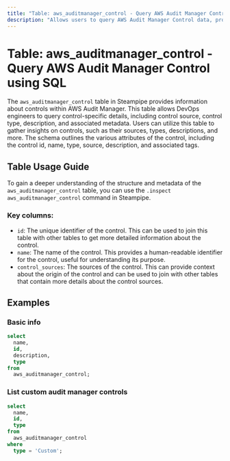 ```yaml
---
title: "Table: aws_auditmanager_control - Query AWS Audit Manager Control using SQL"
description: "Allows users to query AWS Audit Manager Control data, providing information about controls within AWS Audit Manager. This table enables users to access detailed information about controls, such as control source, control type, description, and associated metadata."
---
```


# Table: aws_auditmanager_control - Query AWS Audit Manager Control using SQL

The `aws_auditmanager_control` table in Steampipe provides information about controls within AWS Audit Manager. This table allows DevOps engineers to query control-specific details, including control source, control type, description, and associated metadata. Users can utilize this table to gather insights on controls, such as their sources, types, descriptions, and more. The schema outlines the various attributes of the control, including the control id, name, type, source, description, and associated tags.

## Table Usage Guide

To gain a deeper understanding of the structure and metadata of the `aws_auditmanager_control` table, you can use the `.inspect aws_auditmanager_control` command in Steampipe.

### Key columns:

- `id`: The unique identifier of the control. This can be used to join this table with other tables to get more detailed information about the control.
- `name`: The name of the control. This provides a human-readable identifier for the control, useful for understanding its purpose.
- `control_sources`: The sources of the control. This can provide context about the origin of the control and can be used to join with other tables that contain more details about the control sources.

## Examples

### Basic info

```sql
select
  name,
  id,
  description,
  type
from
  aws_auditmanager_control;
```


### List custom audit manager controls

```sql
select
  name,
  id,
  type
from
  aws_auditmanager_control
where
  type = 'Custom';
```
